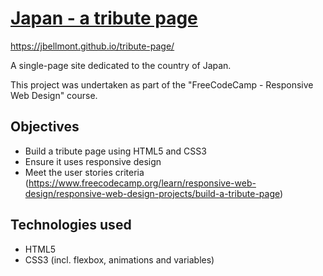# [Japan - a tribute page](https://jbellmont.github.io/tribute-page/)

https://jbellmont.github.io/tribute-page/

A single-page site dedicated to the country of Japan.

This project was undertaken as part of the "FreeCodeCamp - Responsive Web Design" course.

## Objectives
- Build a tribute page using HTML5 and CSS3
- Ensure it uses responsive design
- Meet the user stories criteria (https://www.freecodecamp.org/learn/responsive-web-design/responsive-web-design-projects/build-a-tribute-page) 

## Technologies used
- HTML5
- CSS3 (incl. flexbox, animations and variables)
